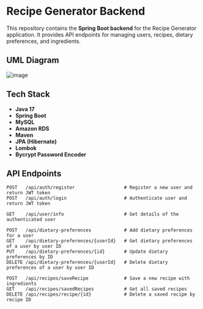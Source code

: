 # Recipe Generator Backend

This repository contains the **Spring Boot backend** for the Recipe Generator application. It provides API endpoints for managing users, recipes, dietary preferences, and ingredients.

## UML Diagram
![image](https://github.com/user-attachments/assets/0024d960-f03e-441f-b450-9fa13f9dea62)

## Tech Stack
- **Java 17**
- **Spring Boot**
- **MySQL**
- **Amazon RDS**
- **Maven**
- **JPA (Hibernate)**
- **Lombok**
- **Bycrypt Password Encoder**

## API Endpoints

```http
POST   /api/auth/register                  # Register a new user and return JWT token
POST   /api/auth/login                     # Authenticate user and return JWT token

GET    /api/user/info                      # Get details of the authenticated user

POST   /api/dietary-preferences            # Add dietary preferences for a user
GET    /api/dietary-preferences/{userId}   # Get dietary preferences of a user by user ID
PUT    /api/dietary-preferences/{id}       # Update dietary preferences by ID
DELETE /api/dietary-preferences/{userId}   # Delete dietary preferences of a user by user ID

POST   /api/recipes/saveRecipe             # Save a new recipe with ingredients
GET    /api/recipes/savedRecipes           # Get all saved recipes
DELETE /api/recipes/recipe/{id}            # Delete a saved recipe by recipe ID


